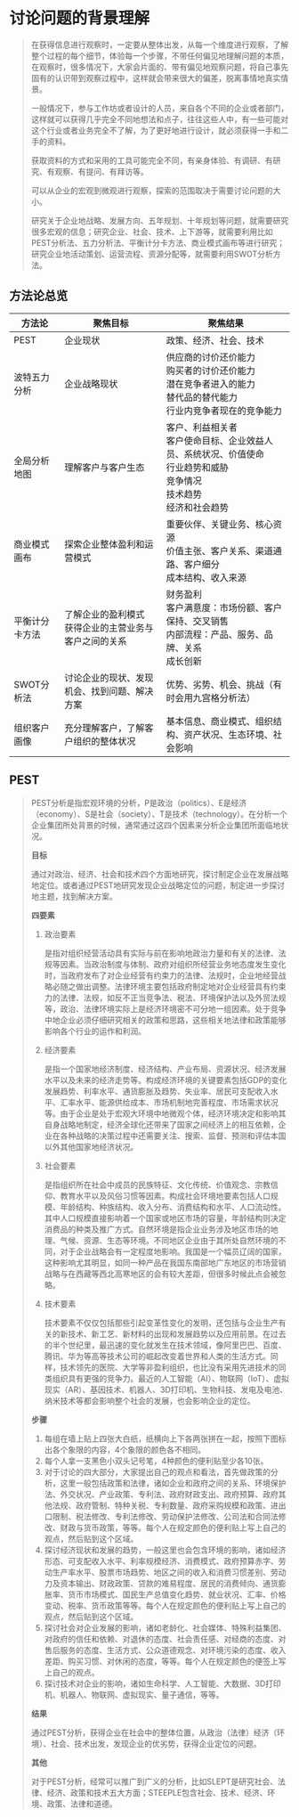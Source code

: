 # 讨论问题的背景理解

> 在获得信息进行观察时，一定要从整体出发，从每一个维度进行观察，了解整个过程的每个细节，体验每一个步骤，不带任何偏见地理解问题的本质，在观察时，很多情况下，大家会片面的、带有偏见地观察问题，将自己事先固有的认识带到观察过程中，这样就会带来很大的偏差，脱离事情地真实情景。
>
> 一般情况下，参与工作坊或者设计的人员，来自各个不同的企业或者部门，这样就可以获得几乎完全不同地想法和点子，往往这些人中，有一些可能对这个行业或者业务完全不了解，为了更好地进行设计，就必须获得一手和二手的资料。
>
> 获取资料的方式和采用的工具可能完全不同，有亲身体验、有调研、有研究、有观察、有提问、有拜访等。
>
> 可以从企业的宏观到微观进行观察，探索的范围取决于需要讨论问题的大小。
>
> 研究关于企业地战略、发展方向、五年规划、十年规划等问题，就需要研究很多宏观的信息；研究企业、社会、技术、上下游等，就需要利用比如PEST分析法、五力分析法、平衡计分卡方法、商业模式画布等进行研究；研究企业地活动策划、运营流程、资源分配等，就需要利用SWOT分析方法。

## 方法论总览

| 方法论         | 聚焦目标                                                  | 聚焦结果                                                     |
| -------------- | --------------------------------------------------------- | ------------------------------------------------------------ |
| PEST           | 企业现状                                                  | 政策、经济、社会、技术                                       |
| 波特五力分析   | 企业战略现状                                              | 供应商的讨价还价能力<br/>购买者的讨价还价能力<br/>潜在竞争者进入的能力<br/>替代品的替代能力<br/>行业内竞争者现在的竞争能力 |
| 全局分析地图   | 理解客户与客户生态                                        | 客户、利益相关者<br/>客户使命目标、企业效益人员、系统状况、价值使命<br/>行业趋势和威胁<br/>竞争情况<br/>技术趋势<br/>经济和社会趋势 |
| 商业模式画布   | 探索企业整体盈利和运营模式                                | 重要伙伴、关键业务、核心资源<br/>价值主张、客户关系、渠道通路、客户细分<br/>成本结构、收入来源 |
| 平衡计分卡方法 | 了解企业的盈利模式<br/>获得企业的主营业务与客户之间的关系 | 财务盈利<br/>客户满意度：市场份额、客户保持、交叉销售<br/>内部流程：产品、服务、品牌、关系<br/>成长创新 |
| SWOT分析法     | 讨论企业的现状、发现机会、找到问题、解决方案              | 优势、劣势、机会、挑战（有时会用九宫格分析法）               |
| 组织客户画像   | 充分理解客户，了解客户组织的整体状况                      | 基本信息、商业模式、组织结构、资产状况、生态环境、社会影响   |



## PEST

> PEST分析是指宏观环境的分析，P是政治（politics）、E是经济（economy）、S是社会（society）、T是技术（technology）。在分析一个企业集团所处背景的时候，通常通过这四个因素来分析企业集团所面临地状况。
>
> **目标**
>
> 通过对政治、经济、社会和技术四个方面地研究，探讨制定企业在发展战略地定位。或者通过PEST地研究发现企业战略定位的问题，制定进一步探讨地主题，找到解决方案。
>
> **四要素**
>
> 1. 政治要素
>
>    是指对组织经营活动具有实际与前在影响地政治力量和有关的法律、法规等因素。当政治制度与体制、政府对组织所经营业务地态度发生变化时，当政府发布了对企业经营有约束力的法律、法规时，企业地经营战略必随之做出调整。法律环境主要包括政府制定地对企业经营具有约束力的法律、法规，如反不正当竞争法、税法、环境保护法以及外贸法规等，政治、法律环境实际上是经济环境密不可分地一组因素。处于竞争中地企业必须仔细研究相关的政策和思路，这些相关地法律和政策能够影响各个行业的运作和利润。
>
> 2. 经济要素
>
>    是指一个国家地经济制度、经济结构、产业布局、资源状况、经济发展水平以及未来的经济走势等。构成经济环境的关键要素包括GDP的变化发展趋势、利率水平、通货膨胀及趋势、失业率、居民可支配收入水平、汇率水平、能源供给成本、市场机制地完善程度、市场需求状况等。由于企业是处于宏观大环境中地微观个体，经济环境决定和影响其自身战略地制定，经济全球化还带来了国家之间经济上的相互依赖，企业在各种战略的决策过程中还需要关注、搜索、监督、预测和评估本国以外其他国家地经济状况。
>
> 3. 社会要素
>
>    是指组织所在社会中成员的民族特征、文化传统、价值观念、宗教信仰、教育水平以及风俗习惯等因素。构成社会环境地要素包括人口规模、年龄结构、种族结构、收入分布、消费结构和水平、人口流动性。其中人口规模直接影响着一个国家或地区市场的容量，年龄结构则决定消费品的种类及推广方式。自然环境是指企业业务涉及地区市场的地理、气候、资源、生态等环境。不同地区企业由于其所处自然环境的不同，对于企业战略会有一定程度地影响。我国是一个幅员辽阔的国家，这种影响尤其明显，如同一种产品在我国东南部地广东地区的市场营销战略与在西藏等西北高寒地区的会有较大差距，但很多时候此点会被忽略。
>
> 4. 技术要素
>
>    技术要素不仅仅包括那些引起变革性变化的发明，还包括与企业生产有关的新技术、新工艺、新材料的出现和发展趋势以及应用前景。在过去的半个世纪里，最迅速的变化就发生在技术领域，像阿里巴巴、百度、腾讯、华为等高等技术公司的崛起改变着世界和人类的生活方式。同样，技术领先的医院、大学等非盈利组织，也比没有采用先进技术的同类组织具有更强的竞争力。最近的人工智能（AI）、物联网（IoT）、虚拟现实（AR）、基因技术、机器人、3D打印机、生物科技、发电及电池、纳米技术等都会影响整个社会的发展，也会影响企业的定位。
>
> **步骤**
>
> 1. 每组在墙上贴上四张大白纸，纸横向上下各两张拼在一起，按照下图标出各个象限的内容，4个象限的颜色各不相同。
> 2. 每个人拿一支黑色小双头记号笔，4种颜色的便利贴至少各10张。
> 3. 对于讨论的四大部分，大家提出自己的观点和看法，首先做政策的分析，这里一般包括政策和法律，诸如企业和政府之间的关系、环境保护法、外交状况、产业政策、专利法、政府财政支出、政府预算、政府其他法规、政府管制、特种关税、专利数量、政府采购规模和政策、进出口限制、税法修改、专利法修改、劳动保护法修改、公司法和合同法修改、财政与货币政策，等等。每个人在规定颜色的便利贴上写上自己的观点，然后贴到这个区域。
> 4. 探讨经济现状和发展的趋势，一般这里也会包含环境的影响，诸如经济形态、可支配收入水平、利率规模经济、消费模式、政府预算赤字、劳动生产率水平、股票市场趋势、地区之间的收入和消费习惯差别、劳动力及资本输出、财政政策、贷款的难易程度、居民的消费倾向、通货膨胀率、货币市场模式、国民生产总值变化趋势、就业状况、汇率、价格变动、税率、货币政策等等。每个人在规定颜色的便利贴上写上自己的观点，然后贴到这个区域。
> 5. 探讨社会对企业发展的影响，诸如老龄化、社会媒体、特殊利益集团、对政府的信任和依赖、对退休的态度、社会责任感、对经商的态度、对售后服务的态度、生活方式、公众道德观念、对环境污染的态度、收入差距、购买习惯、对休闲的态度，等等。每个人在规定颜色的便签上写上自己的观点。
> 6. 探讨技术对企业的影响，诸如生命科学、人工智能、大数据、3D打印机、机器人、物联网、虚拟现实、量子通信，等等。
>
> **结果**
>
> 通过PEST分析，获得企业在社会中的整体位置，从政治（法律）经济（环境）、社会、技术出发，发现企业的优劣势，获得企业定位的问题。
>
> **其他**
>
> 对于PEST分析，经常可以推广到广义的分析，比如SLEPT是研究社会、法律、经济、政策和技术五大方面；STEEPLE包含社会、技术、经济、环境、政策、法律和道德。

